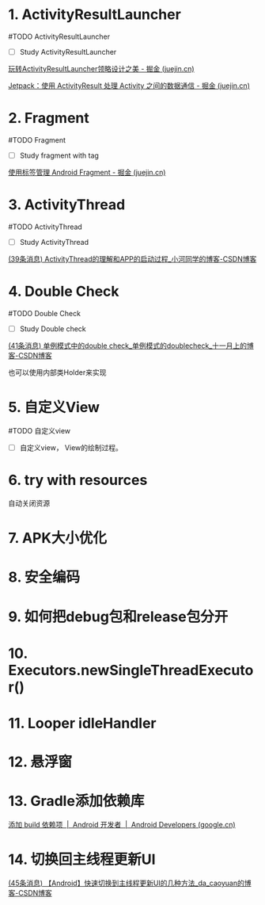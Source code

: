 # 1. ActivityResultLauncher

#TODO ActivityResultLauncher

- [ ] Study ActivityResultLauncher

[玩转ActivityResultLauncher领略设计之美 - 掘金 (juejin.cn)](https://juejin.cn/post/7181452064919126071)

[Jetpack：使用 ActivityResult 处理 Activity 之间的数据通信 - 掘金 (juejin.cn)](https://juejin.cn/post/7049158466140635173#comment)

# 2. Fragment

#TODO Fragment

- [ ] Study fragment with tag

[使用标签管理 Android Fragment - 掘金 (juejin.cn)](https://juejin.cn/post/6948992343471030308)

# 3. ActivityThread

#TODO ActivityThread

- [ ] Study ActivityThread

[(39条消息) ActivityThread的理解和APP的启动过程_小河同学的博客-CSDN博客](https://blog.csdn.net/hzwailll/article/details/85339714)

# 4. Double Check

#TODO Double Check

- [ ] Study Double check

[(41条消息) 单例模式中的double check_单例模式的doublecheck_十一月上的博客-CSDN博客](https://blog.csdn.net/xdzhouxin/article/details/81192344)

也可以使用内部类Holder来实现

# 5. 自定义View

#TODO 自定义view

- [ ] 自定义view， View的绘制过程。

# 6. try with resources

自动关闭资源

# 7. APK大小优化

# 8. 安全编码

# 9. 如何把debug包和release包分开

# 10. Executors.newSingleThreadExecutor()

# 11. Looper idleHandler

# 12. 悬浮窗

# 13. Gradle添加依赖库

[添加 build 依赖项  |  Android 开发者  |  Android Developers (google.cn)](https://developer.android.google.cn/studio/build/dependencies?hl=zh-cn)

# 14. 切换回主线程更新UI

[(45条消息) 【Android】快速切换到主线程更新UI的几种方法_da_caoyuan的博客-CSDN博客](https://blog.csdn.net/da_caoyuan/article/details/52931007)

